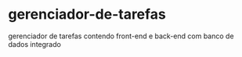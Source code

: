# gerenciador-de-tarefas
gerenciador de tarefas contendo front-end e back-end com banco de dados integrado 
